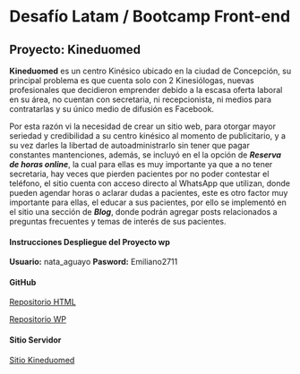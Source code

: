 # Desafío Latam / Bootcamp Front-end
## Proyecto: Kineduomed


**Kineduomed** es un centro Kinésico ubicado en la ciudad de Concepción, su principal problema es que cuenta solo con 2 Kinesiólogas, nuevas profesionales que decidieron emprender debido a la escasa oferta laboral en su área, no cuentan con secretaria, ni recepcionista, ni medios para contratarlas y su único medio de difusión es Facebook.

Por esta razón vi la necesidad de crear un sitio web, para otorgar mayor seriedad y credibilidad a su centro kinésico al momento de publicitario, y a su vez darles la libertad de autoadministrarlo sin tener que pagar constantes mantenciones, además, se incluyó en el la opción de _**Reserva de horas online**_, la cual para ellas es muy importante ya que a no tener secretaria, hay veces que pierden pacientes por no poder contestar el teléfono, el sitio cuenta con acceso directo al WhatsApp que utilizan, donde pueden agendar horas o aclarar dudas a pacientes, este es otro factor muy importante para ellas, el educar a sus pacientes, por ello se implementó en el sitio una sección de _**Blog**_, donde podrán agregar posts relacionados a preguntas frecuentes y temas de interés de sus pacientes.




#### Instrucciones Despliegue del Proyecto wp

**Usuario:**	nata_aguayo
**Pasword:**	Emiliano2711 




#### GitHub

[Repositorio HTML](https://github.com/aguayo-natalie/Kineduomed)

[Repositorio WP](https://github.com/aguayo-natalie/Kineduomed_WP)




#### Sitio Servidor

[Sitio Kineduomed](http://186.64.118.50/~feg7natalie)




